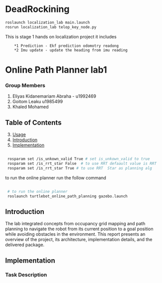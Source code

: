 # DeadRockining 
```bash
roslaunch localization_lab main.launch
rosrun localization_lab telop_key_node.py
```
This is stage 1 hands on localization project it includes

        *1 Prediction - Ekf prediction odomotry readong 
        *2 Imu update - update the heading from imu reading 

# Online Path Planner lab1

### Group Members 
   1. Eliyas Kidanemariam Abraha - u1992469
   2. Goitom Leaku  u1985499
   3. Khaled Mohamed 

## Table of Contents
3. [Usage](#usage)
1. [Introduction](#introduction)
2. [Implementation](#features)

## 
## 
##  
 ```sh
  rosparam set /is_unkown_valid True # set is_unkown_valid to true 
  rosparam set /is_rrt_star False  # to use RRT defaault value is RRT
  rosparam set /is_rrt_star True # to use RRT  Star as planning alg  
  ```
  to run the online planner run the follow command 
 ```sh
  
  # to run the online planner 
  roslaunch turtlebot_online_path_planning gazebo.launch
  ```
## Introduction
The lab integrated concepts from occupancy grid mapping and path planning to navigate the robot from its current position to a goal position while avoiding obstacles in the environment. This report presents an overview of the project, its architecture, implementation details, and the delivered package.

## Implementation 
### 

### Task Description 

### 

